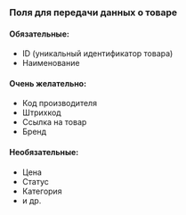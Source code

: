 ### Поля для передачи данных о товаре
#### Обязательные:
- ID (уникальный идентификатор товара)
- Наименование
#### Очень желательно:
- Код производителя
- Штрихкод
- Ссылка на товар
- Бренд
#### Необязательные:
- Цена
- Статус
- Категория
- и др.